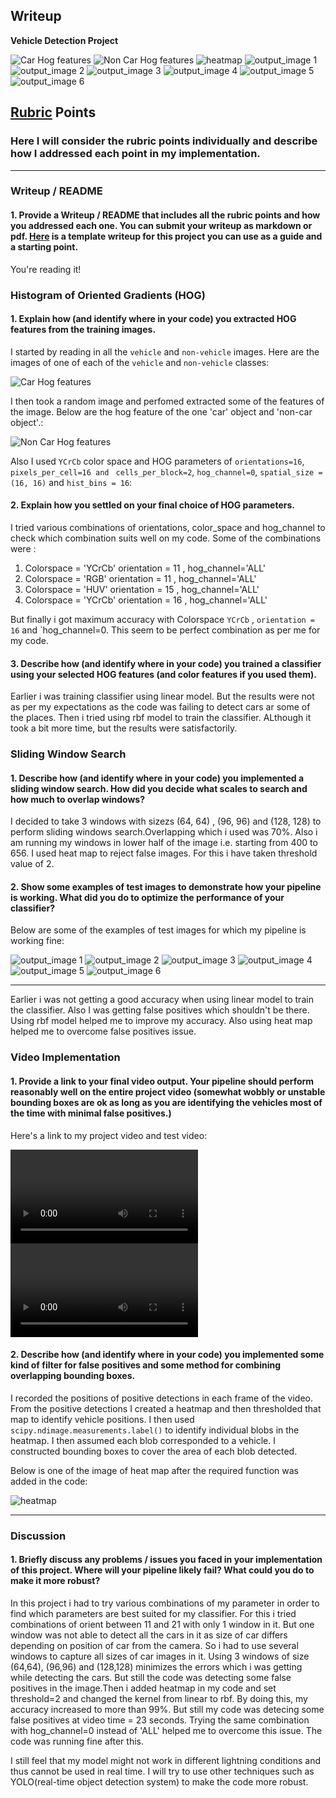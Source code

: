 ## Writeup


**Vehicle Detection Project**



[//]: # (Image References)
![Car Hog features](/output_images/car_hog_feature.png)
![Non Car Hog features](/output_images/non_car_hog_feature.png)
![heatmap](/output_images/heatmap.png)
![output_image 1](/output_images/test1_outputimage.png)
![output_image 2](/output_images/test2_outputimage.png)
![output_image 3](/output_images/test3_output_image.png)
![output_image 4](/output_images/test4_output_image.png)
![output_image 5](/output_images/test5_output_image.png)
![output_image 6](/output_images/test_image6.png)

## [Rubric](https://review.udacity.com/#!/rubrics/513/view) Points
### Here I will consider the rubric points individually and describe how I addressed each point in my implementation.  

---
### Writeup / README

#### 1. Provide a Writeup / README that includes all the rubric points and how you addressed each one.  You can submit your writeup as markdown or pdf.  [Here](https://github.com/udacity/CarND-Vehicle-Detection/blob/master/writeup_template.md) is a template writeup for this project you can use as a guide and a starting point.  

You're reading it!

### Histogram of Oriented Gradients (HOG)

#### 1. Explain how (and identify where in your code) you extracted HOG features from the training images.
I started by reading in all the `vehicle` and `non-vehicle` images.  Here are the images of one of each of the `vehicle` and `non-vehicle` classes:

![Car Hog features](/output_images/car_hog_feature.png)

I then took a random image and perfomed extracted some of the features of the image.  Below are the hog feature of the one 'car' object and 'non-car object'.:

![Non Car Hog features](/output_images/non_car_hog_feature.png)

Also I used `YCrCb` color space and HOG parameters of `orientations=16`, `pixels_per_cell=16 and ` `cells_per_block=2`, `hog_channel=0`, `spatial_size = (16, 16)` and `hist_bins = 16`:



#### 2. Explain how you settled on your final choice of HOG parameters.

I tried various combinations of orientations, color_space and hog_channel to check which combination suits well on my code. Some of the combinations were :

1) Colorspace = 'YCrCb' orientation = 11 , hog_channel='ALL'
2) Colorspace = 'RGB' orientation = 11 , hog_channel='ALL'
3) Colorspace = 'HUV' orientation = 15 , hog_channel='ALL'
4) Colorspace = 'YCrCb' orientation = 16 , hog_channel='ALL'

But finally i got maximum accuracy with Colorspace `YCrCb` , `orientation = 16` and `hog_channel=0. This seem to be perfect combination as per me for my code.

#### 3. Describe how (and identify where in your code) you trained a classifier using your selected HOG features (and color features if you used them).

Earlier i was training classifier using linear model. But the results were not as per my expectations as the code was failing to detect cars ar some of the places. Then i tried using rbf model to train the classifier. ALthough it took a bit more time, but the results were satisfactorily.

### Sliding Window Search

#### 1. Describe how (and identify where in your code) you implemented a sliding window search.  How did you decide what scales to search and how much to overlap windows?

I decided to take 3 windows with sizezs (64, 64) , (96, 96) and (128, 128) to perform sliding windows search.Overlapping which i used was 70%. Also i am running my windows in lower half of the image i.e. starting from 400 to 656. I used heat map to reject false images. For this i have taken threshold value of 2. 



#### 2. Show some examples of test images to demonstrate how your pipeline is working.  What did you do to optimize the performance of your classifier?

Below are some of the examples of test images for which my pipeline is working fine:

![output_image 1](/output_images/test1_outputimage.png)
![output_image 2](/output_images/test2_outputimage.png)
![output_image 3](/output_images/test3_output_image.png)
![output_image 4](/output_images/test4_output_image.png)
![output_image 5](/output_images/test5_output_image.png)
![output_image 6](/output_images/test_image6.png)

---


Earlier i was not getting a good accuracy when using linear model to train the classifier. Also I was getting false positives which shouldn't be there. Using rbf model helped me to improve my accuracy. Also using heat map helped me to overcome false positives issue. 


### Video Implementation

#### 1. Provide a link to your final video output.  Your pipeline should perform reasonably well on the entire project video (somewhat wobbly or unstable bounding boxes are ok as long as you are identifying the vehicles most of the time with minimal false positives.)
Here's a link to my project video and test video:

![project_output_video](/output_videos/project_video_output.mp4)
![test_video_output](/output_videos/test_output_video.mp4)


#### 2. Describe how (and identify where in your code) you implemented some kind of filter for false positives and some method for combining overlapping bounding boxes.

I recorded the positions of positive detections in each frame of the video.  From the positive detections I created a heatmap and then thresholded that map to identify vehicle positions.  I then used `scipy.ndimage.measurements.label()` to identify individual blobs in the heatmap.  I then assumed each blob corresponded to a vehicle.  I constructed bounding boxes to cover the area of each blob detected.  

Below is one of the image of heat map after the required function was added in the code:


![heatmap](/output_images/heatmap.png)



---

### Discussion

#### 1. Briefly discuss any problems / issues you faced in your implementation of this project.  Where will your pipeline likely fail?  What could you do to make it more robust?

In this project i had to try various combinations of my parameter in order to find which parameters are best suited for my classifier. For this i tried combinations of orient between 11 and 21 with only 1 window in it. But one window was not able to detect all the cars in it as size of car differs depending on position of car from the camera. So i had to use several windows to capture all sizes of car images in it. Using 3 windows of size (64,64), (96,96) and (128,128) minimizes the errors which i was getting while detecting the cars. But still the code was detecting some false positives in the image.Then i added heatmap in my code and set threshold=2 and changed the kernel from linear to rbf. By doing this, my accuracy increased to more than 99%. But still my code was detecing some false positives at video time = 23 seconds. 
Trying the same combination with hog_channel=0 instead of 'ALL' helped me to overcome this issue. The code was running fine after this.

I still feel that my model might not work in different lightning conditions and thus cannot be used in real time. I will try to use other techniques such as YOLO(real-time object detection system) to make the code more robust.
